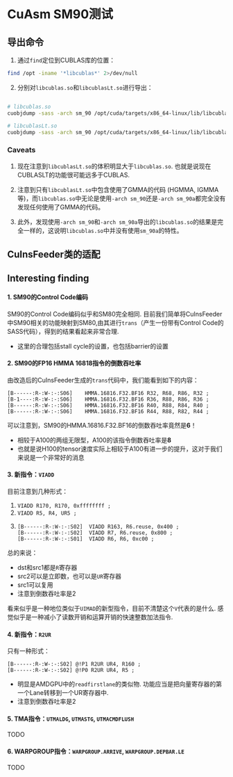 # CuAsm SM90测试

## 导出命令

1. 通过`find`定位到CUBLAS库的位置：

```bash
find /opt -iname '*libcublas*' 2>/dev/null
```

2. 分别对`libcublas.so`和`libcublasLt.so`进行导出：

```bash

# libcublas.so
cuobjdump -sass -arch sm_90 /opt/cuda/targets/x86_64-linux/lib/libcublas.so > libcublas.sm_90.sass  

# libcublasLt.so
cuobjdump -sass -arch sm_90 /opt/cuda/targets/x86_64-linux/lib/libcublasLt.so > libcublasLt.sm_90.sass
```

### Caveats

1. 现在注意到`libcublasLt.so`的体积明显大于`libcublas.so`. 也就是说现在CUBLASLT的功能很可能远多于CUBLAS.

2. 注意到只有`libcublasLt.so`中包含使用了GMMA的代码 (HGMMA, IGMMA等)，而`libcublas.so`中无论是使用`-arch sm_90`还是`-arch sm_90a`都完全没有发现任何使用了GMMA的代码。

3. 此外，发现使用`-arch sm_90`和`-arch sm_90a`导出的`libcublas.so`的结果是完全一样的，这说明`libcublas.so`中并没有使用`sm_90a`的特性。



## CuInsFeeder类的适配




## Interesting finding

#### 1. SM90的Control Code编码

SM90的Control Code编码似乎和SM80完全相同. 目前我们简单将CuInsFeeder中SM90相关的功能映射到SM80,由其进行`trans`（产生一份带有Control Code的SASS代码），得到的结果看起来非常合理.

- 这里的合理包括stall cycle的设置，也包括barrier的设置

#### 2. SM90的FP16 HMMA 16818指令的倒数吞吐率

由改造后的CuInsFeeder生成的`trans`代码中，我们能看到如下的内容：

```
[B------:R-:W-:-:S06]    HMMA.16816.F32.BF16 R32, R68, R86, R32 ; 
[B-1----:R-:W-:-:S06]    HMMA.16816.F32.BF16 R36, R88, R86, R36 ; 
[B------:R-:W-:-:S06]    HMMA.16816.F32.BF16 R40, R88, R84, R40 ; 
[B------:R-:W-:-:S06]    HMMA.16816.F32.BF16 R44, R88, R82, R44 ; 
```

可以注意到，SM90的HMMA.16816.F32.BF16的倒数吞吐率竟然是**6**！
- 相较于A100的两组无限型，A100的该指令倒数吞吐率是**8**
- 也就是说H100的tensor速度实际上相较于A100有进一步的提升，这对于我们来说是一个非常好的消息

#### 3. 新指令：`VIADD`

目前注意到几种形式：

1. `VIADD R170, R170, 0xffffffff ;`
2. `VIADD R5, R4, UR5 ; `
3.
   ```
   [B------:R-:W-:-:S02]  VIADD R163, R6.reuse, 0x400 ;  
   [B------:R-:W-:-:S02]  VIADD R7, R6.reuse, 0x800 ;    
   [B------:R-:W-:-:S01]  VIADD R6, R6, 0xc00 ;   
   ```

总的来说：

- dst和src1都是`R`寄存器
- src2可以是立即数，也可以是`UR`寄存器
- src1可以复用
- 注意到倒数吞吐率是2

看来似乎是一种地位类似于`UIMAD`的新型指令，目前不清楚这个`V`代表的是什么. 感觉似乎是一种减小了读数开销和运算开销的快速整数加法指令. 


#### 4. 新指令：`R2UR`

只有一种形式：


```
[B------:R-:W-:-:S02] @!P1 R2UR UR4, R160 ; 
[B------:R-:W-:-:S02] @!P0 R2UR UR4, R5 ;   
```


- 明显是AMDGPU中的`readfirstlane`的类似物. 功能应当是把向量寄存器的第一个Lane转移到一个UR寄存器中. 
- 注意到倒数吞吐率是2


#### 5. TMA指令：`UTMALDG`, `UTMASTG`, `UTMACMDFLUSH`


TODO


#### 6. WARPGROUP指令：`WARPGROUP.ARRIVE`, `WARPGROUP.DEPBAR.LE`


TODO